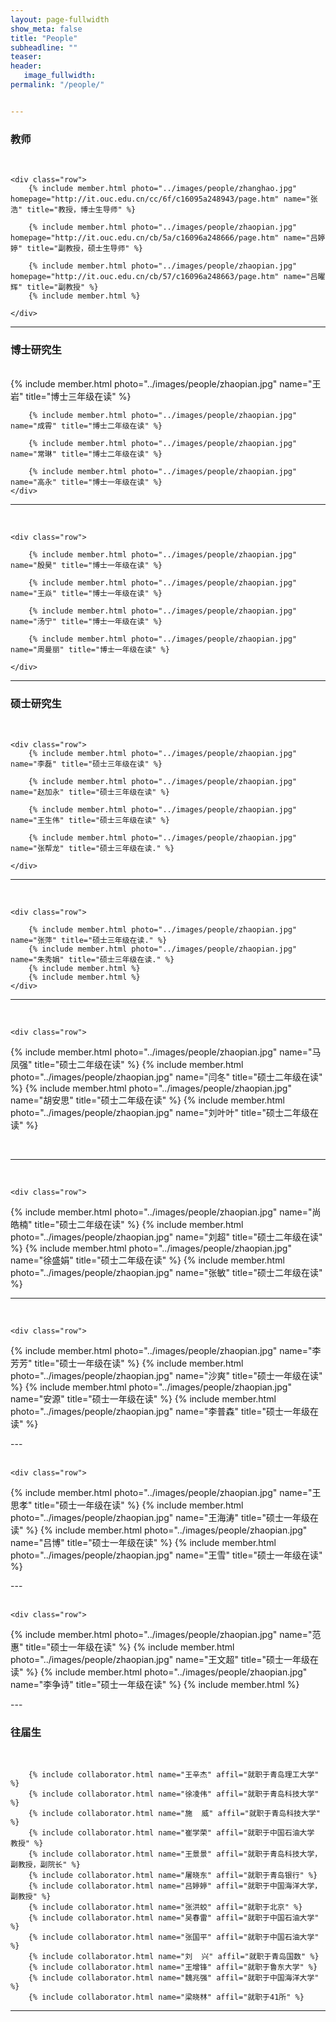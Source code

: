 ```yaml
---
layout: page-fullwidth
show_meta: false
title: "People"
subheadline: ""
teaser: 
header:
   image_fullwidth: 
permalink: "/people/"


---
```




<div class="row">
	<div class="row">
		<h3>教师</h3>
		<br/>
	</div>

	<div class="row">
		{% include member.html photo="../images/people/zhanghao.jpg" homepage="http://it.ouc.edu.cn/cc/6f/c16095a248943/page.htm" name="张浩" title="教授，博士生导师" %}
		
		{% include member.html photo="../images/people/zhaopian.jpg" homepage="http://it.ouc.edu.cn/cb/5a/c16096a248666/page.htm" name="吕婷婷" title="副教授，硕士生导师" %}
		
		{% include member.html photo="../images/people/zhaopian.jpg" homepage="http://it.ouc.edu.cn/cb/57/c16096a248663/page.htm" name="吕曜辉" title="副教授" %}
		{% include member.html %}		
		
	</div>


</div>

---

<div class="row">
	<div class="row">
		<h3 class="medium-12">博士研究生</h3>
		<br/>
	</div>
	<div class="row">
		{% include member.html photo="../images/people/zhaopian.jpg" name="王岩" title="博士三年级在读" %}
		
		{% include member.html photo="../images/people/zhaopian.jpg" name="成霄" title="博士二年级在读" %}
		
		{% include member.html photo="../images/people/zhaopian.jpg" name="常琳" title="博士二年级在读" %}
		
		{% include member.html photo="../images/people/zhaopian.jpg" name="高永" title="博士一年级在读" %}
	</div>
</div>

---		
<div class="row">
	<div class="row">
		<br/>
	</div>

	<div class="row">
								   
		{% include member.html photo="../images/people/zhaopian.jpg" name="殷昊" title="博士一年级在读" %}
													  
		{% include member.html photo="../images/people/zhaopian.jpg" name="王焱" title="博士一年级在读" %}
													  
		{% include member.html photo="../images/people/zhaopian.jpg" name="汤宁" title="博士一年级在读" %}
													  
		{% include member.html photo="../images/people/zhaopian.jpg" name="周曼丽" title="博士一年级在读" %}
				
	</div>
</div>

---
<div class="row">
	<div class="row">
		<h3 class="medium-12">硕士研究生</h3>
		<br/>
	</div>

	<div class="row">
		{% include member.html photo="../images/people/zhaopian.jpg" name="李磊" title="硕士三年级在读" %}
	
		{% include member.html photo="../images/people/zhaopian.jpg" name="赵加永" title="硕士三年级在读" %}
	
		{% include member.html photo="../images/people/zhaopian.jpg" name="王生伟" title="硕士三年级在读" %}
		
		{% include member.html photo="../images/people/zhaopian.jpg" name="张帮龙" title="硕士三年级在读." %}
		
	</div>
</div>

---

<div class="row">
	<div class="row">
		<br/>
	</div>

	<div class="row">
	
		{% include member.html photo="../images/people/zhaopian.jpg" name="张萍" title="硕士三年级在读." %}
		{% include member.html photo="../images/people/zhaopian.jpg" name="朱秀娟" title="硕士三年级在读." %}
		{% include member.html %}
		{% include member.html %}
	</div>
</div>

---

<div class="row">
	<div class="row">
		<br/>
	</div>

	<div class="row">

{% include member.html photo="../images/people/zhaopian.jpg" name="马凤强" title="硕士二年级在读" %}
{% include member.html photo="../images/people/zhaopian.jpg" name="闫冬" title="硕士二年级在读" %}
{% include member.html photo="../images/people/zhaopian.jpg" name="胡安思" title="硕士二年级在读" %}
{% include member.html photo="../images/people/zhaopian.jpg" name="刘叶叶" title="硕士二年级在读" %}

​	</div>
</div>

---

<div class="row">
	<div class="row">
		<br/>
	</div>

	<div class="row">
{% include member.html photo="../images/people/zhaopian.jpg" name="尚皓楠" title="硕士二年级在读" %}
{% include member.html photo="../images/people/zhaopian.jpg" name="刘超" title="硕士二年级在读" %}
{% include member.html photo="../images/people/zhaopian.jpg" name="徐盛娟" title="硕士二年级在读" %}
{% include member.html photo="../images/people/zhaopian.jpg" name="张敏" title="硕士二年级在读" %}
	</div>
</div>

---



<div class="row">
	<div class="row">
		<br/>
	</div>


	<div class="row">
{% include member.html photo="../images/people/zhaopian.jpg" name="李芳芳" title="硕士一年级在读" %}
{% include member.html photo="../images/people/zhaopian.jpg" name="沙爽" title="硕士一年级在读" %}
{% include member.html photo="../images/people/zhaopian.jpg" name="安源" title="硕士一年级在读" %}
{% include member.html photo="../images/people/zhaopian.jpg" name="李普森" title="硕士一年级在读" %}
	</div>
</div>
---

<div class="row">
	<div class="row">
		<br/>
	</div>

	<div class="row">
{% include member.html photo="../images/people/zhaopian.jpg" name="王思孝" title="硕士一年级在读" %}
{% include member.html photo="../images/people/zhaopian.jpg" name="王海涛" title="硕士一年级在读" %}
{% include member.html photo="../images/people/zhaopian.jpg" name="吕博" title="硕士一年级在读" %}
{% include member.html photo="../images/people/zhaopian.jpg" name="王雪" title="硕士一年级在读" %}
	</div>
</div>
---

<div class="row">
	<div class="row">
		<br/>
	</div>

	<div class="row">
{% include member.html photo="../images/people/zhaopian.jpg" name="范惠" title="硕士一年级在读" %}
{% include member.html photo="../images/people/zhaopian.jpg" name="王文超" title="硕士一年级在读" %}
{% include member.html photo="../images/people/zhaopian.jpg" name="李争诗" title="硕士一年级在读" %}
{% include member.html %}
	</div>
</div>
---


<div class="row">
	<div class="row">
		<h3 class="medium-12">往届生</h3>
		<br/>
	</div>

		{% include collaborator.html name="王辛杰" affil="就职于青岛理工大学" %}
		{% include collaborator.html name="徐凌伟" affil="就职于青岛科技大学" %}
		{% include collaborator.html name="施  威" affil="就职于青岛科技大学" %}
		{% include collaborator.html name="崔学荣" affil="就职于中国石油大学 教授" %}
		{% include collaborator.html name="王景景" affil="就职于青岛科技大学，副教授，副院长" %}
		{% include collaborator.html name="屠晓东" affil="就职于青岛银行" %}
		{% include collaborator.html name="吕婷婷" affil="就职于中国海洋大学，副教授" %}
		{% include collaborator.html name="张洪蛟" affil="就职于北京" %}
		{% include collaborator.html name="吴春雷" affil="就职于中国石油大学" %}
		{% include collaborator.html name="张国平" affil="就职于中国石油大学" %}
		{% include collaborator.html name="刘  兴" affil="就职于青岛国数" %}
		{% include collaborator.html name="王增锋" affil="就职于鲁东大学" %}
		{% include collaborator.html name="魏兆强" affil="就职于中国海洋大学" %}
		{% include collaborator.html name="梁晓林" affil="就职于41所" %}	
</div>

---